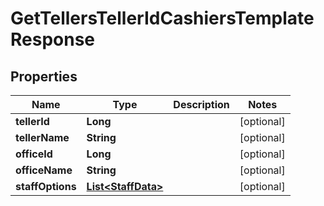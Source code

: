 
# GetTellersTellerIdCashiersTemplateResponse

## Properties
Name | Type | Description | Notes
------------ | ------------- | ------------- | -------------
**tellerId** | **Long** |  |  [optional]
**tellerName** | **String** |  |  [optional]
**officeId** | **Long** |  |  [optional]
**officeName** | **String** |  |  [optional]
**staffOptions** | [**List&lt;StaffData&gt;**](StaffData.md) |  |  [optional]



